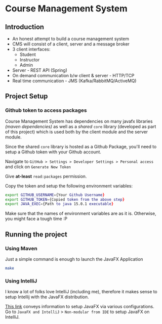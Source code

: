 # Course Management System

## Introduction
* An honest attempt to build a course management system
* CMS will consist of a client, server and a message broker
* 3 client interfaces:
    * Student
    * Instructor
    * Admin
* Server - REST API (Spring)
* On demand communication b/w client & server - HTTP/TCP
* Real time communication - JMS (Kafka/RabbitMQ/ActiveMQ)

## Project Setup

### Github token to access packages
Course Management System has dependencies 
on many javafx libraries *(maven dependencies)* as well as 
a *shared* `core` library (developed as part of this project) which is used both by the 
client module and the server module.

Since the shared `core` library is hosted as a Github Package,
you'll need to setup a Github token with your Github account.

Navigate to `GitHub > Settings > Developer Settings > Personal access`
and click on  `Generate New Token`

Give **at-least** `read:packages` permission.

Copy the token and setup the following environment variables:

```zsh
export GITHUB_USERNAME={Your Github Username}
export GITHUB_TOKEN={Copied token from the above step}
export JAVA_EXEC={Path to java 15.0.1 executable}
```

Make sure that the names of environment variables are as it is. 
Otherwise, you might face a tough time :P

## Running the project

### Using Maven
Just a simple command is enough to launch the JavaFX Application
```zsh
make 
```

### Using IntelliJ
I know a lot of folks love IntelliJ (including me), therefore
it makes sense to setup Intellij with the JavaFX distribution.

[This link](https://openjfx.io/openjfx-docs/) conveys information to setup JavaFX via various configurations.
Go to `JavaFX and IntelliJ` > `Non-modular from IDE` to setup JavaFX on IntelliJ.